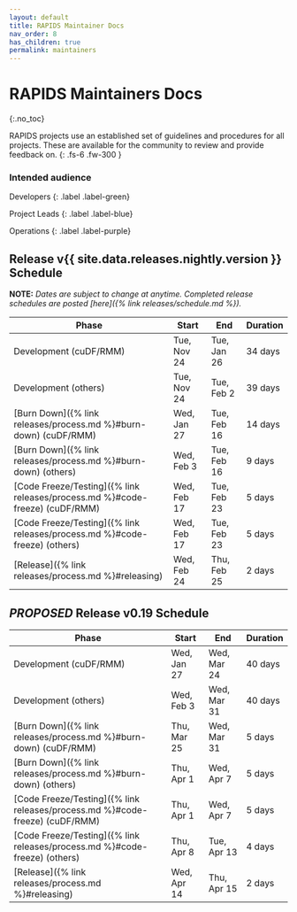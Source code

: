 ```yaml
---
layout: default
title: RAPIDS Maintainer Docs
nav_order: 8
has_children: true
permalink: maintainers
---
```


# RAPIDS Maintainers Docs
{:.no_toc}

RAPIDS projects use an established set of guidelines and procedures for all projects. These are available for the community to review and provide feedback on.
{: .fs-6 .fw-300 }

### Intended audience

Developers
{: .label .label-green}

Project Leads
{: .label .label-blue}

Operations
{: .label .label-purple}

## Release v{{ site.data.releases.nightly.version }} Schedule

**NOTE:** *Dates are subject to change at anytime. Completed release schedules are posted [here]({% link releases/schedule.md %}).*

Phase | Start | End | Duration
-- | -- | -- | --
Development (cuDF/RMM) | Tue, Nov 24 | Tue, Jan 26 | 34 days
Development (others) | Tue, Nov 24 | Tue, Feb 2 | 39 days
[Burn Down]({% link releases/process.md %}#burn-down) (cuDF/RMM) | Wed, Jan 27 | Tue, Feb 16 | 14 days
[Burn Down]({% link releases/process.md %}#burn-down) (others) | Wed, Feb 3 | Tue, Feb 16 | 9 days
[Code Freeze/Testing]({% link releases/process.md %}#code-freeze) (cuDF/RMM) | Wed, Feb 17 | Tue, Feb 23 | 5 days
[Code Freeze/Testing]({% link releases/process.md %}#code-freeze) (others) | Wed, Feb 17 | Tue, Feb 23 | 5 days
[Release]({% link releases/process.md %}#releasing) | Wed, Feb 24 | Thu, Feb 25 | 2 days

## _PROPOSED_ Release v0.19 Schedule

Phase | Start | End | Duration
-- | -- | -- | --
Development (cuDF/RMM) | Wed, Jan 27 | Wed, Mar 24 | 40 days
Development (others) | Wed, Feb 3 | Wed, Mar 31 | 40 days
[Burn Down]({% link releases/process.md %}#burn-down) (cuDF/RMM) | Thu, Mar 25 | Wed, Mar 31 | 5 days
[Burn Down]({% link releases/process.md %}#burn-down) (others) | Thu, Apr 1 | Wed, Apr 7 | 5 days
[Code Freeze/Testing]({% link releases/process.md %}#code-freeze) (cuDF/RMM) | Thu, Apr 1 | Wed, Apr 7 | 5 days
[Code Freeze/Testing]({% link releases/process.md %}#code-freeze) (others) | Thu, Apr 8 | Tue, Apr 13 | 4 days
[Release]({% link releases/process.md %}#releasing) | Wed, Apr 14 | Thu, Apr 15 | 2 days
